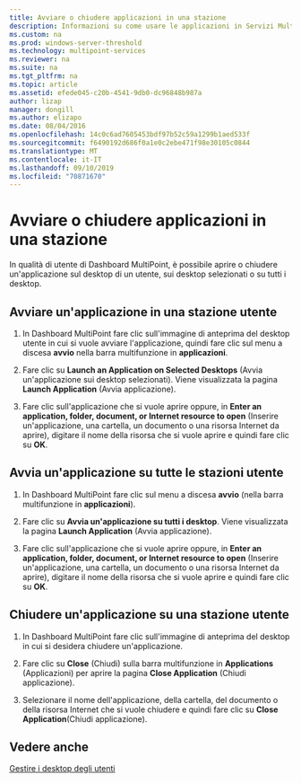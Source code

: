 ```yaml
---
title: Avviare o chiudere applicazioni in una stazione
description: Informazioni su come usare le applicazioni in Servizi MultiPoint
ms.custom: na
ms.prod: windows-server-threshold
ms.technology: multipoint-services
ms.reviewer: na
ms.suite: na
ms.tgt_pltfrm: na
ms.topic: article
ms.assetid: efede045-c20b-4541-9db0-dc96848b987a
author: lizap
manager: dongill
ms.author: elizapo
ms.date: 08/04/2016
ms.openlocfilehash: 14c0c6ad7605453bdf97b52c59a1299b1aed533f
ms.sourcegitcommit: f6490192d686f0a1e0c2ebe471f98e30105c0844
ms.translationtype: MT
ms.contentlocale: it-IT
ms.lasthandoff: 09/10/2019
ms.locfileid: "70871670"
---
```

# <a name="launch-or-close-applications-on-a-station"></a>Avviare o chiudere applicazioni in una stazione
In qualità di utente di Dashboard MultiPoint, è possibile aprire o chiudere un'applicazione sul desktop di un utente, sui desktop selezionati o su tutti i desktop.  
  
## <a name="launch-an-application-on-a-user-station"></a>Avviare un'applicazione in una stazione utente  
  
1.  In Dashboard MultiPoint fare clic sull'immagine di anteprima del desktop utente in cui si vuole avviare l'applicazione, quindi fare clic sul menu a discesa **avvio** nella barra multifunzione in **applicazioni**.  
  
2.  Fare clic su **Launch an Application on Selected Desktops** (Avvia un'applicazione sui desktop selezionati). Viene visualizzata la pagina **Launch Application** (Avvia applicazione).  
  
3.  Fare clic sull'applicazione che si vuole aprire oppure, in **Enter an application, folder, document, or Internet resource to open** (Inserire un'applicazione, una cartella, un documento o una risorsa Internet da aprire), digitare il nome della risorsa che si vuole aprire e quindi fare clic su **OK**.  
  
## <a name="launch-an-application-on-all-user-stations"></a>Avvia un'applicazione su tutte le stazioni utente  
  
1.  In Dashboard MultiPoint fare clic sul menu a discesa **avvio** (nella barra multifunzione in **applicazioni**).  
  
2.  Fare clic su **Avvia un'applicazione su tutti i desktop**. Viene visualizzata la pagina **Launch Application** (Avvia applicazione).  
  
3.  Fare clic sull'applicazione che si vuole aprire oppure, in **Enter an application, folder, document, or Internet resource to open** (Inserire un'applicazione, una cartella, un documento o una risorsa Internet da aprire), digitare il nome della risorsa che si vuole aprire e quindi fare clic su **OK**.  
  
## <a name="close-an-application-on-a-user-station"></a>Chiudere un'applicazione su una stazione utente  
  
1.  In Dashboard MultiPoint fare clic sull'immagine di anteprima del desktop in cui si desidera chiudere un'applicazione.  
  
2.  Fare clic su **Close** (Chiudi) sulla barra multifunzione in **Applications** (Applicazioni) per aprire la pagina **Close Application** (Chiudi applicazione).  
  
3.  Selezionare il nome dell'applicazione, della cartella, del documento o della risorsa Internet che si vuole chiudere e quindi fare clic su **Close Application**(Chiudi applicazione).  
  
## <a name="see-also"></a>Vedere anche  
[Gestire i desktop degli utenti](manage-user-desktops-using-multipoint-dashboard.md)  
  
